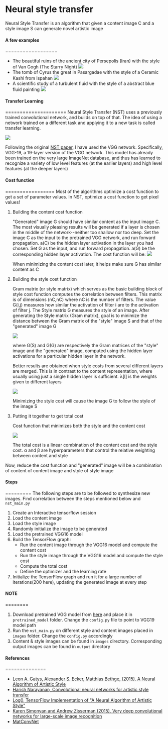 # Neural style transfer

Neural Style Transfer is an algorithm that given a content image C and a style image S can generate novel artistic image

#### A few examples
==================
* The beautiful ruins of the ancient city of Persepolis (Iran) with the style of Van Gogh (The Starry Night) 
  <img src="https://raw.githubusercontent.com/tejaslodaya/neural-style-transfer/master/nb_images/perspolis_vangogh.png">
* The tomb of Cyrus the great in Pasargadae with the style of a Ceramic Kashi from Ispahan 
  <img src="https://raw.githubusercontent.com/tejaslodaya/neural-style-transfer/master/nb_images/pasargad_kashi.png">
* A scientific study of a turbulent fluid with the style of a abstract blue fluid painting
  <img src = "https://raw.githubusercontent.com/tejaslodaya/neural-style-transfer/master/nb_images/circle_abstract.png">


#### Transfer Learning
=====================
Neural Style Transfer (NST) uses a previously trained convolutional network, and builds on top of that. The idea of using a network trained on a different task and applying it to a new task is called transfer learning. 

<img src = "https://raw.githubusercontent.com/tejaslodaya/neural-style-transfer/master/nb_images/vgg19.jpg">

Following the original [NST paper](https://arxiv.org/abs/1508.06576), I have used the VGG network. Specifically, VGG-19, a 19-layer version of the VGG network. This model has already been trained on the very large ImageNet database, and thus has learned to recognize a variety of low level features (at the earlier layers) and high level features (at the deeper layers)

#### Cost function
=================
Most of the algorithms optimize a cost function to get a set of parameter values. In NST, optimize a cost function to get pixel values!
1. Building the content cost function

    "Generated" image G should have similar content as the input image C. The most visually pleasing results will be generated if a layer is chosen in the middle of the network--neither too shallow nor too deep. Set the image C as the input to the pretrained VGG network, and run forward propagation. a(C) be the hidden layer activation in the layer you had chosen. Set G as the input, and run forward propagation. a(G) be the corresponding hidden layer activation. The cost function will be:
    <img src = "https://raw.githubusercontent.com/tejaslodaya/neural-style-transfer/master/nb_images/equation1.png">
    
    When minimizing the content cost later, it helps make sure G has similar content as C
    
2. Building the style cost function

    Gram matrix (or style matrix) which serves as the basic building block of style cost function computes the correlation between filters. This matrix is of dimensions (nC,nC) where nC is the number of filters. The value G(i,j) measures how similar the activation of filter i are to the activation of filter j. The Style matrix G measures the style of an image. After generating the Style matrix (Gram matrix), goal is to minimize the distance between the Gram matrix of the "style" image S and that of the "generated" image G
    
    <img src = "https://raw.githubusercontent.com/tejaslodaya/neural-style-transfer/master/nb_images/equation2.png">
    
    where G(S) and G(G) are respectively the Gram matrices of the "style" image and the "generated" image, computed using the hidden layer activations for a particular hidden layer in the network.
    
    Better results are obtained when style costs from several different layers are merged. This is in contrast to the content representation, where usually using just a single hidden layer is sufficient. λ[l] is the weights given to different layers
    
    <img src = "https://raw.githubusercontent.com/tejaslodaya/neural-style-transfer/master/nb_images/equation3.png">

    Minimizing the style cost will cause the image G to follow the style of the image S

3. Putting it together to get total cost

    Cost function that minimizes both the style and the content cost
    
    <img src = "https://raw.githubusercontent.com/tejaslodaya/neural-style-transfer/master/nb_images/equation4.png">
    
    The total cost is a linear combination of the content cost and the style cost. α and β are hyperparameters that control the relative weighting between content and style
    
Now, reduce the cost function and "generated" image will be a combination of content of content image and style of style image
         
#### Steps
=========
The following steps are to be followed to synthesize new images. Find correlation between the steps mentioned below and `nst_main.py`
1. Create an Interactive tensorflow session
2. Load the content image
3. Load the style image
4. Randomly initialize the image to be generated
5. Load the pretrained VGG16 model
6. Build the TensorFlow graph:
    * Run the content image through the VGG16 model and compute the content cost
    * Run the style image through the VGG16 model and compute the style cost
    * Compute the total cost
    * Define the optimizer and the learning rate
7. Initialize the TensorFlow graph and run it for a large number of iterations(200 here), updating the generated image at every step

#### NOTE
========
1. Download pretrained VGG model from [here](http://www.vlfeat.org/matconvnet/pretrained/) and place it in `pretrained_model` folder. Change the `config.py` file to point to VGG19 model path 
2. Run the `nst_main.py` on different style and content images placed in `images` folder. Change the `config.py` accordingly
3. Content & style images can be found in `images` directory. Corresponding output images can be found in `output` directory

#### References
==============
* [Leon A. Gatys, Alexander S. Ecker, Matthias Bethge, (2015). A Neural Algorithm of Artistic Style](https://arxiv.org/abs/1508.06576)
* [Harish Narayanan, Convolutional neural networks for artistic style transfer](https://harishnarayanan.org/writing/artistic-style-transfer/)
* [Log0, TensorFlow Implementation of "A Neural Algorithm of Artistic Style"](http://www.chioka.in/tensorflow-implementation-neural-algorithm-of-artistic-style)
* [Karen Simonyan and Andrew Zisserman (2015). Very deep convolutional networks for large-scale image recognition](https://arxiv.org/pdf/1409.1556.pdf)
* [MatConvNet](http://www.vlfeat.org/matconvnet/pretrained/)

